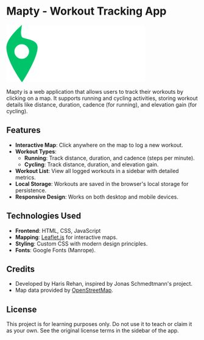 # Mapty - Workout Tracking App

![Mapty Logo](logo.png)

Mapty is a web application that allows users to track their workouts by clicking on a map. It supports running and cycling activities, storing workout details like distance, duration, cadence (for running), and elevation gain (for cycling).

## Features

- **Interactive Map**: Click anywhere on the map to log a new workout.
- **Workout Types**:
  - **Running**: Track distance, duration, and cadence (steps per minute).
  - **Cycling**: Track distance, duration, and elevation gain.
- **Workout List**: View all logged workouts in a sidebar with detailed metrics.
- **Local Storage**: Workouts are saved in the browser's local storage for persistence.
- **Responsive Design**: Works on both desktop and mobile devices.

## Technologies Used

- **Frontend**: HTML, CSS, JavaScript
- **Mapping**: [Leaflet.js](https://leafletjs.com/) for interactive maps.
- **Styling**: Custom CSS with modern design principles.
- **Fonts**: Google Fonts (Manrope).


## Credits

- Developed by Haris Rehan, inspired by Jonas Schmedtmann's project.
- Map data provided by [OpenStreetMap](https://www.openstreetmap.org/).

## License

This project is for learning purposes only. Do not use it to teach or claim it as your own. See the original license terms in the sidebar of the app.
